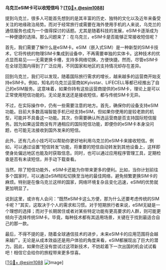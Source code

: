 **乌克兰eSIM卡可以收短信吗？[[TG💪+ @esim1088](https://t.me/s/esim1088)]**

提到乌克兰，很多人可能首先想到的是其丰富的历史、独特的文化以及近年来备受关注的地缘政治局势。而对于经常旅行或需要在海外使用手机的人来说，乌克兰的通信服务也成为一个值得探讨的话题。尤其是随着科技的发展，eSIM卡逐渐成为一种便捷的选择。那么问题来了：在乌克兰，eSIM卡是否能够正常接收短信呢？

首先，我们需要了解什么是eSIM卡。eSIM（嵌入式SIM）是一种新型的SIM卡技术，它将传统的物理SIM卡集成到设备中，不再需要单独的实体卡。这种技术的优点显而易见——无需更换卡槽，支持多网络切换，方便快捷。然而，尽管eSIM卡在全球范围内得到了广泛应用，不同国家和地区的支持情况却存在差异。

回到乌克兰，我们可以发现，随着国际旅行需求的增长，越来越多的运营商开始支持eSIM卡。例如，知名的乌克兰运营商如Kyivstar、LIFECELL等都已经推出了自己的eSIM服务。这意味着，如果你持有这些运营商提供的eSIM卡，理论上是可以正常使用短信功能的。无论是发送还是接收短信，都与传统SIM卡无异。

不过，在实际操作中，仍有一些需要注意的地方。首先，确保你的设备支持eSIM功能。目前大多数高端智能手机已经支持eSIM，但如果你使用的是较老款的机型，可能并不具备这一功能。其次，你需要确认所选运营商是否支持国际短信服务。因为如果运营商没有开通相应的国际短信功能，即便你的eSIM卡本身没问题，也可能无法接收到国外发来的短信。

此外，还有几点小技巧可以帮助你更好地利用乌克兰的eSIM卡来接收短信。例如，可以通过设置“短信转发”功能，将重要的短信自动转发到其他设备上，这样即使身处偏远地区也能及时获取信息。同时，也可以通过应用程序管理工具，定期检查是否有未读短信，并手动下载查看。

当然，除了短信功能外，eSIM卡还能为你带来更多的便利。比如，当你计划前往多个国家时，可以通过eSIM轻松切换至当地的最佳网络，避免频繁更换SIM卡的麻烦。特别是在像乌克兰这样的国家，网络环境复杂且变化迅速，eSIM的优势就更加明显了。

说到这里，或许有人会问：“既然eSIM卡这么方便，那为什么还要考虑传统的SIM卡呢？”其实，这取决于个人的需求和习惯。对于短期旅行者来说，eSIM无疑是一个理想的选择；而对于长期居住或者对某些特定功能有更高要求的人群，则可能更倾向于选择传统SIM卡。毕竟，每种技术都有其适用场景，关键在于找到最适合自己的那一款。

最后，不得不提的是，随着全球通信技术的进步，未来eSIM卡的应用范围将会越来越广。无论是从成本效益还是用户体验的角度来看，eSIM都展现出了巨大的潜力。因此，如果你还没有尝试过这项新技术，不妨趁着下一次出国的机会试试看吧！相信它会给你的旅程带来更多惊喜。

[[TG💪+ @esim1088](https://t.me/s/esim1088) ![Image](https://i.postimg.cc/4NQfJmqS/Snipaste-2025-05-13-00-14-12.png)]